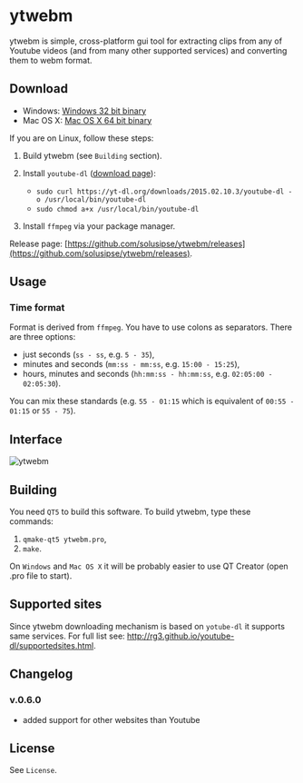 # ytwebm
ytwebm is simple, cross-platform gui tool for extracting clips from any of Youtube videos (and from many other supported services) and converting them to webm format.

## Download
- Windows: [Windows 32 bit binary](https://github.com/solusipse/ytwebm/releases/download/0.5.0/ytwebm-windows-32-rc1-0.5.0.7z)
- Mac OS X: [Mac OS X 64 bit binary](https://github.com/solusipse/ytwebm/releases/download/0.5.0/ytwebm-osx-64-rc1-0.5.0.dmg)

If you are on Linux, follow these steps:

1. Build ytwebm (see `Building` section).
2. Install `youtube-dl` ([download page](http://rg3.github.io/youtube-dl/download.html)):

    - `sudo curl https://yt-dl.org/downloads/2015.02.10.3/youtube-dl -o /usr/local/bin/youtube-dl`
    - `sudo chmod a+x /usr/local/bin/youtube-dl`
    
3. Install `ffmpeg` via your package manager.

Release page: [https://github.com/solusipse/ytwebm/releases](https://github.com/solusipse/ytwebm/releases).

## Usage
### Time format
Format is derived from `ffmpeg`. You have to use colons as separators. There are three options:
- just seconds (`ss - ss`, e.g. `5 - 35`),
- minutes and seconds (`mm:ss - mm:ss`, e.g. `15:00 - 15:25`),
- hours, minutes and seconds (`hh:mm:ss - hh:mm:ss`, e.g. `02:05:00 - 02:05:30`).

You can mix these standards (e.g. `55 - 01:15` which is equivalent of `00:55 - 01:15` or `55 - 75`).

## Interface
![ytwebm](http://solusipse.net/misc/ytwebm.png)

## Building
You need `QT5` to build this software. To build ytwebm, type these commands:

1. `qmake-qt5 ytwebm.pro`,
2. `make`.

On `Windows` and `Mac OS X` it will be probably easier to use QT Creator (open .pro file to start).

## Supported sites
Since ytwebm downloading mechanism is based on `yotube-dl` it supports same services. For full list see: http://rg3.github.io/youtube-dl/supportedsites.html.

## Changelog

### v.0.6.0
- added support for other websites than Youtube


## License
See `License`.
